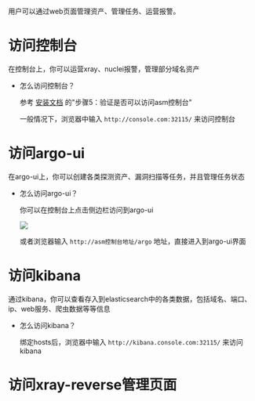 #

用户可以通过web页面管理资产、管理任务、运营报警。

# 访问控制台

在控制台上，你可以运营xray、nuclei报警，管理部分域名资产

* 怎么访问控制台？

  参考 [安装文档](ops/k8s.md) 的"步骤5：验证是否可以访问asm控制台"

  一般情况下，浏览器中输入 `http://console.com:32115/` 来访问控制台

# 访问argo-ui

在argo-ui上，你可以创建各类探测资产、漏洞扫描等任务，并且管理任务状态

* 怎么访问argo-ui？

  你可以在控制台上点击侧边栏访问到argo-ui

  ![](https://user-images.githubusercontent.com/1846319/225563172-53b313ec-e7a1-4fe5-acac-40ec664888de.png)

  或者浏览器输入 `http://asm控制台地址/argo` 地址，直接进入到argo-ui界面

# 访问kibana

通过kibana，你可以查看存入到elasticsearch中的各类数据，包括域名、端口、ip、web服务、爬虫数据等等信息

* 怎么访问kibana？

  绑定hosts后，浏览器中输入 `http://kibana.console.com:32115/` 来访问kibana

# 访问xray-reverse管理页面
